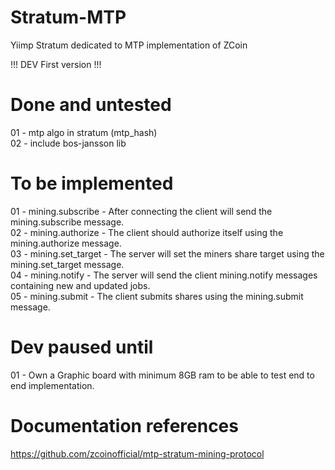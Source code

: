 # Stratum-MTP

Yiimp Stratum dedicated to MTP implementation of ZCoin

!!! DEV First version !!!

# Done and untested

01 - mtp algo in stratum (mtp_hash)<br>
02 - include bos-jansson lib 

# To be implemented

01 - mining.subscribe - After connecting the client will send the mining.subscribe message.<br>
02 - mining.authorize - The client should authorize itself using the mining.authorize message.<br>
03 - mining.set_target - The server will set the miners share target using the mining.set_target message.<br>
04 - mining.notify - The server will send the client mining.notify messages containing new and updated jobs.<br>
05 - mining.submit - The client submits shares using the mining.submit message.<br>

# Dev paused until

01 - Own a Graphic board with minimum 8GB ram to be able to test end to end implementation.<br>

# Documentation references

https://github.com/zcoinofficial/mtp-stratum-mining-protocol
